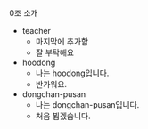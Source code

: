 0조 소개  
- teacher
  - 마지막에 추가함
  - 잘 부탁해요
- hoodong
  - 나는 hoodong입니다.
  - 반가워요.
- dongchan-pusan  
  - 나는 dongchan-pusan입니다.
  - 처음 뵙겠습니다.  

